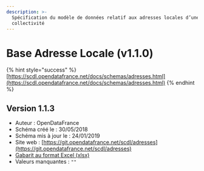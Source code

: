 ```yaml
---
description: >-
  Spécification du modèle de données relatif aux adresses locales d’une
  collectivité
---
```


# Base Adresse Locale \(v1.1.0\)

{% hint style="success" %}
[https://scdl.opendatafrance.net/docs/schemas/adresses.html](https://scdl.opendatafrance.net/docs/schemas/adresses.html)
{% endhint %}

## Version 1.1.3

* Auteur : OpenDataFrance
* Schéma créé le : 30/05/2018
* Schéma mis à jour le : 24/01/2019
* Site web : [https://git.opendatafrance.net/scdl/adresses](https://git.opendatafrance.net/scdl/adresses)
* [Gabarit au format Excel \(xlsx\)](https://scdl.opendatafrance.net/docs/templates/scdl-adresses.xlsx)
* Valeurs manquantes : `""`

